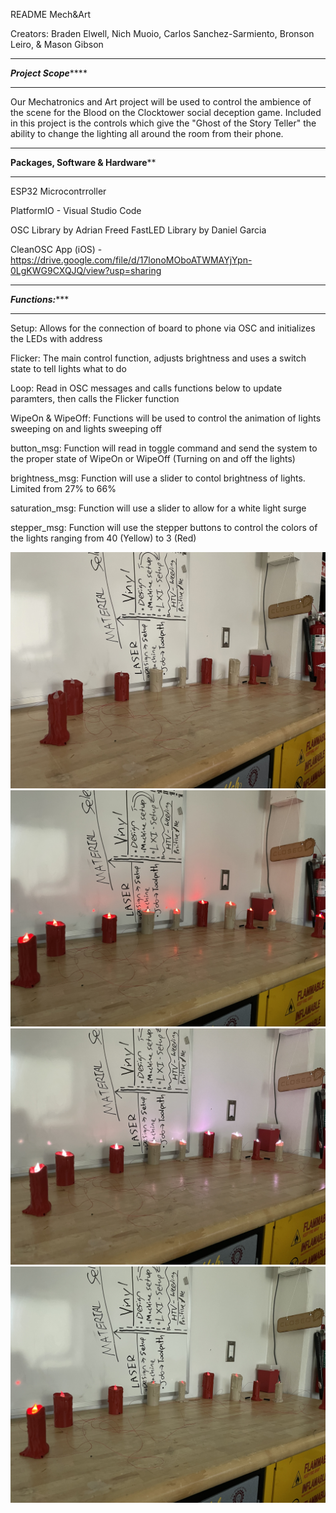 README Mech&Art

Creators: Braden Elwell, Nich Muoio, Carlos Sanchez-Sarmiento, Bronson Leiro, & Mason Gibson

***********************************************
***************Project Scope*******************
***********************************************
Our Mechatronics and Art project will be used to control the ambience of the scene for the Blood on the Clocktower social deception game.
Included in this project is the controls which give the "Ghost of the Story Teller" the ability to change the lighting all around the room from their phone.



***********************************************
********Packages, Software & Hardware**********
***********************************************

ESP32 Microcontrroller


PlatformIO - Visual Studio Code

OSC Library by Adrian Freed
FastLED Library by Daniel Garcia

CleanOSC App (iOS) - https://drive.google.com/file/d/17lonoMOboATWMAYjYpn-0LgKWG9CXQJQ/view?usp=sharing

***********************************************
*****************Functions:********************
***********************************************



Setup: Allows for the connection of board to phone via OSC and initializes the LEDs with address

Flicker: The main control function, adjusts brightness and uses a switch state to tell lights what to do

Loop: Read in OSC messages and calls functions below to update paramters, then calls the Flicker function

WipeOn & WipeOff: Functions will be used to control the animation of lights sweeping on and lights sweeping off

button_msg: Function will read in toggle command and send the system to the proper state of WipeOn or WipeOff (Turning on and off the lights)

brightness_msg: Function will use a slider to contol brightness of lights. Limited from 27% to 66% 

saturation_msg: Function will use a slider to allow for a white light surge

stepper_msg: Function will use the stepper buttons to control the colors of the lights ranging from 40 (Yellow) to 3 (Red)


![Lights Off](/media/lights_off.jpg)
![Max Brightness](/media/max_brightness.jpg)
![Max Saturation](/media/max_saturation.jpg)
![Turning Off](/media/turning_off.jpg)